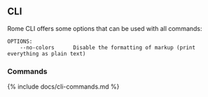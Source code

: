 ## CLI

Rome CLI offers some options that can be used with all commands:

```shell
OPTIONS:
    --no-colors      Disable the formatting of markup (print everything as plain text)
```

### Commands 

{% include docs/cli-commands.md %}